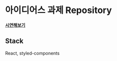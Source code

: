# 아이디어스 과제 Repository

**[시연해보기][link]**

[link]: https://ddock4you.github.io/idus-test 'Go'

## Stack

React, styled-components
